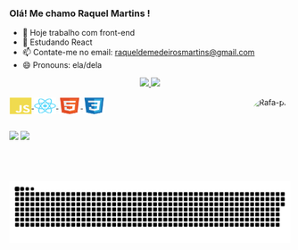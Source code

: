 ### Olá! Me chamo Raquel Martins !


- 🔭 Hoje trabalho com front-end
- 🌱 Estudando React
- 📫 Contate-me no email: raqueldemedeirosmartins@gmail.com
- 😄 Pronouns: ela/dela

<div align="center">
  <a href="https://github.com/raquelmms">
  <img height="180em" src="https://github-readme-stats.vercel.app/api?username=raquelmms&show_icons=true&theme=dracula&include_all_commits=true&count_private=true"/>
  <img height="180em" src="https://github-readme-stats.vercel.app/api/top-langs/?username=raquelmms&layout=compact&langs_count=7&theme=dracula"/>
</div>
  
  <div style="display: inline_block" ><br>
  <img align="center" alt="Raquel-Js" height="30" width="40" src="https://raw.githubusercontent.com/devicons/devicon/master/icons/javascript/javascript-plain.svg">
  <img align="center" alt="Raquel-React" height="30" width="40" src="https://raw.githubusercontent.com/devicons/devicon/master/icons/react/react-original.svg">
  <img align="center" alt="Raquel-HTML" height="30" width="40" src="https://raw.githubusercontent.com/devicons/devicon/master/icons/html5/html5-original.svg">
  <img align="center" alt="Raquel-CSS" height="30" width="40" src="https://raw.githubusercontent.com/devicons/devicon/master/icons/css3/css3-original.svg">
    <img align="right" alt="Rafa-pic" height="150" style="border-radius:50px;" src="https://www.linkpicture.com/q/download20220205222432.png">
</div>
  
##
 
<div> 
  <a href = "mailto:raqueldemedeirosmartins@gmail.com"><img src="https://img.shields.io/badge/-Gmail-%23333?style=for-the-badge&logo=gmail&logoColor=white" target="_blank"></a>
  <a href="https://www.linkedin.com/in/raquel-martins-17b194171/" target="_blank"><img src="https://img.shields.io/badge/-LinkedIn-%230077B5?style=for-the-badge&logo=linkedin&logoColor=white" target="_blank"></a> 
 
  ![Snake animation](https://github.com/raquelmms/raquelmms/blob/output/github-contribution-grid-snake.svg)
 
</div>
